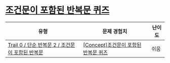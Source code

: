 # [조건문이 포함된 반복문 퀴즈](https://www.codetree.ai/trails/complete/curated-cards/nl-pre-conditional-loops)

|유형|문제 경험치|난이도|
|---|---|---|
|[Trail 0 / 단순 반복문 2 / 조건문이 포함된 반복문](https://www.codetree.ai/trail-info/codetree-101/)|[[Concept]조건문이 포함된 반복문 퀴즈](https://www.codetree.ai/trails/complete/curated-cards/nl-pre-conditional-loops/)|쉬움|

